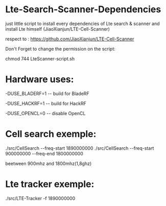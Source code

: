 # Lte-Search-Scanner-Dependencies
just little script to install every dependencies of Lte search &amp; scanner and install Lte himself (JiaoXianjun/LTE-Cell-Scanner) 

respect to : https://github.com/JiaoXianjun/LTE-Cell-Scanner

Don't Forget to change the permission on the script: 

chmod 744 LteScanner-script.sh


# Hardware uses:

-DUSE_BLADERF=1   -- build for BladeRF

-DUSE_HACKRF=1    -- build for HackRF

-DUSE_OPENCL=0    -- disable OpenCL 


# Cell search exemple:

./src/CellSearch --freq-start 1890000000
./src/CellSearch --freq-start 900000000 --freq-end 1800000000

beetween 900mhz and 1800mhz(1,8ghz)
# Lte tracker exemple:

./src/LTE-Tracker -f 1890000000
